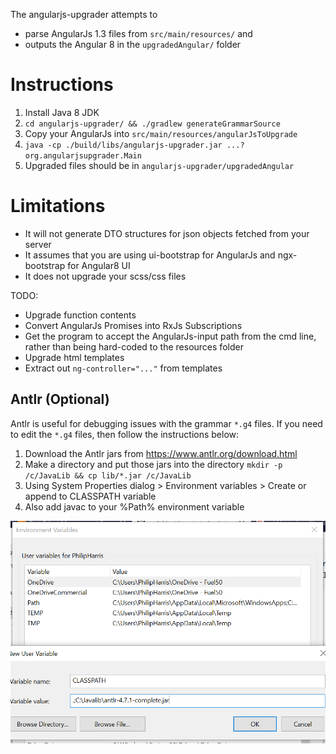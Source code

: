 The angularjs-upgrader attempts to 

- parse AngularJs 1.3 files from `src/main/resources/` and 
- outputs the Angular 8 in the `upgradedAngular/` folder

# Instructions

1. Install Java 8 JDK
2. `cd angularjs-upgrader/ && ./gradlew generateGrammarSource`
3. Copy your AngularJs into `src/main/resources/angularJsToUpgrade`
4. `java -cp ./build/libs/angularjs-upgrader.jar ...? org.angularjsupgrader.Main`
5. Upgraded files should be in `angularjs-upgrader/upgradedAngular`

# Limitations

- It will not generate DTO structures for json objects fetched from your server
- It assumes that you are using ui-bootstrap for AngularJs and ngx-bootstrap for Angular8 UI
- It does not upgrade your scss/css files

TODO:

- Upgrade function contents
- Convert AngularJs Promises into RxJs Subscriptions
- Get the program to accept the AngularJs-input path from the cmd line, rather than being hard-coded to the resources folder
- Upgrade html templates
- Extract out `ng-controller="..."` from templates

## Antlr (Optional)

Antlr is useful for debugging issues with the grammar `*.g4` files. If you need to edit the `*.g4` files, then follow the instructions below:
 
1. Download the Antlr jars from https://www.antlr.org/download.html
2. Make a directory and put those jars into the directory `mkdir -p /c/JavaLib && cp lib/*.jar /c/JavaLib`
3. Using System Properties dialog > Environment variables > Create or append to CLASSPATH variable
4. Also add javac to your %Path% environment variable

![adding antlr to classpath screenshot](.readme/add-antlr-to-classpath-environment-variables.PNG "Adding antlr to classpath")

